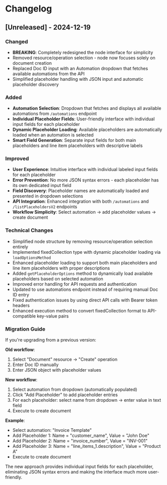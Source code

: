 # Changelog

## [Unreleased] - 2024-12-19

### Changed

- **BREAKING**: Completely redesigned the node interface for simplicity
- Removed resource/operation selection - node now focuses solely on document creation
- Replaced Doc ID input with an Automation dropdown that fetches available automations from the API
- Simplified placeholder handling with JSON input and automatic placeholder discovery

### Added

- **Automation Selection**: Dropdown that fetches and displays all available automations from `/automations` endpoint
- **Individual Placeholder Fields**: User-friendly interface with individual input fields for each placeholder
- **Dynamic Placeholder Loading**: Available placeholders are automatically loaded when an automation is selected
- **Smart Field Generation**: Separate input fields for both main placeholders and line item placeholders with descriptive labels

### Improved

- **User Experience**: Intuitive interface with individual labeled input fields for each placeholder
- **Error Prevention**: No more JSON syntax errors - each placeholder has its own dedicated input field
- **Field Discovery**: Placeholder names are automatically loaded and presented in dropdown selections
- **API Integration**: Enhanced integration with both `/automations` and `/listPlaceholdersV2` endpoints
- **Workflow Simplicity**: Select automation → add placeholder values → create document

### Technical Changes

- Simplified node structure by removing resource/operation selection entirely
- Implemented fixedCollection type with dynamic placeholder loading via `loadOptionsMethod`
- Enhanced placeholder loading to support both main placeholders and line item placeholders with proper descriptions
- Added `getPlaceholderOptions` method to dynamically load available placeholders based on selected automation
- Improved error handling for API requests and authentication
- Updated to use automations endpoint instead of requiring manual Doc ID entry
- Fixed authentication issues by using direct API calls with Bearer token headers
- Enhanced execution method to convert fixedCollection format to API-compatible key-value pairs

### Migration Guide

If you're upgrading from a previous version:

**Old workflow**:

1. Select "Document" resource → "Create" operation
2. Enter Doc ID manually
3. Enter JSON object with placeholder values

**New workflow**:

1. Select automation from dropdown (automatically populated)
2. Click "Add Placeholder" to add placeholder entries
3. For each placeholder: select name from dropdown → enter value in text field
4. Execute to create document

**Example**:

- Select automation: "Invoice Template"
- Add Placeholder 1: Name = "customer_name", Value = "John Doe"
- Add Placeholder 2: Name = "invoice_number", Value = "INV-001"
- Add Placeholder 3: Name = "line_items_1.description", Value = "Product A"
- Execute to create document

The new approach provides individual input fields for each placeholder, eliminating JSON syntax errors and making the interface much more user-friendly.
